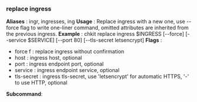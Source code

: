 
### replace ingress

**Aliases**   :
  ingr, ingresses, ing
**Usage**     :
 Replace ingress with a new one, use --force flag to write one-liner command, omitted attributes are inherited from the previous ingress.
**Example**   :
  chkit replace ingress $INGRESS [--force] [--service $SERVICE] [--port 80] [--tls-secret letsencrypt]
**Flags**     :
  + force f : replace ingress without confirmation
  + host  : ingress host, optional
  + port  : ingress endpoint port, optional
  + service  : ingress endpoint service, optional
  + tls-secret  : ingress tls-secret, use 'letsencrypt' for automatic HTTPS, '-' to use HTTP, optional
  
**Subcommand**:
  

